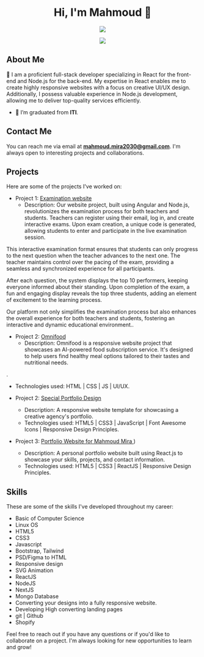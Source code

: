 <h1 align="center">Hi, I'm Mahmoud 👋</h1>
<p align="center">
  <a href="https://www.linkedin.com/in/mahmoudmira18/"><img src="https://img.shields.io/badge/linkedin-%230177B5?style=flat&logo=linkedin&logoColor=white"/></a>
</p>
<p align="center">
  <img src="https://readme-typing-svg.herokuapp.com/?lines=Front%20End%20Developer;Always%20Learning%20New%20Things&font=Fira%20Code&center=true&width=440&height=45&color=fff&vCenter=true&size=22">
</p>

## About Me

🙋 I am a proficient full-stack developer specializing in React for the front-end and Node.js for the back-end. My expertise in React enables me to create highly responsive websites with a focus on creative UI/UX design. Additionally, I possess valuable experience in Node.js development, allowing me to deliver top-quality services efficiently.

- 🌱 I’m graduated from **ITI**.

## Contact Me

You can reach me via email at **mahmoud.mira2030@gmail.com**. I'm always open to interesting projects and collaborations.

## Projects

Here are some of the projects I've worked on:

- Project 1: [Examination website](https://www.falla.fun/)
  - Description: Our website project, built using Angular and Node.js, revolutionizes the examination process for both teachers and students. Teachers can register using their email, log in, and create interactive exams. Upon exam creation, a unique code is generated, allowing students to enter and participate in the live examination session.

This interactive examination format ensures that students can only progress to the next question when the teacher advances to the next one. The teacher maintains control over the pacing of the exam, providing a seamless and synchronized experience for all participants.

After each question, the system displays the top 10 performers, keeping everyone informed about their standing. Upon completion of the exam, a fun and engaging display reveals the top three students, adding an element of excitement to the learning process.

Our platform not only simplifies the examination process but also enhances the overall experience for both teachers and students, fostering an interactive and dynamic educational environment..

- Project 2: [Omnifood](https://omnifood-healthyfood.netlify.app/)
  - Description: Omnifood is a responsive website project that showcases an AI-powered food subscription service. It's designed to help users find healthy meal options tailored to their tastes and nutritional needs.

.
  - Technologies used: HTML | CSS | JS | UI/UX.
  
- Project 2: [Special Portfolio Design
](https://personal-website88.netlify.app/)
  - Description: A responsive website template for showcasing a creative agency's portfolio.
  - Technologies used: HTML5 | CSS3 | JavaScript | Font Awesome Icons | Responsive Design Principles.
 
- Project 3: [Portfolio Website for Mahmoud Mira
](https://mahmoudportfolio18.netlify.app/))
  - Description: A personal portfolio website built using React.js to showcase your skills, projects, and contact information.
  - Technologies used: HTML5 | CSS3 | ReactJS | Responsive Design Principles.

## Skills

These are some of the skills I've developed throughout my career:

- Basic of Computer Science
- Linux OS
- HTML5
- CSS3
- Javascript
- Bootstrap, Tailwind
- PSD/Figma to HTML
- Responsive design
- SVG Animation
- ReactJS
- NodeJS
- NextJS
- Mongo Database
- Converting your designs into a fully responsive website.
- Developing High converting landing pages
- git | Github
- Shopify


Feel free to reach out if you have any questions or if you'd like to collaborate on a project. I'm always looking for new opportunities to learn and grow!

